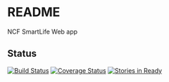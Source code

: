 # README
NCF SmartLife Web app
## Status
[![Build Status](https://travis-ci.org/TaigaK/SmartLifeWeb.svg)](https://travis-ci.org/TaigaK/SmartLifeWeb)
[![Coverage Status](https://coveralls.io/repos/TaigaK/SmartLifeWeb/badge.svg?branch=master&service=github)](https://coveralls.io/github/TaigaK/SmartLifeWeb?branch=master)
[![Stories in Ready](https://badge.waffle.io/TaigaK/SmartLifeWeb.svg?label=ready&title=Ready)](http://waffle.io/TaigaK/SmartLifeWeb)

